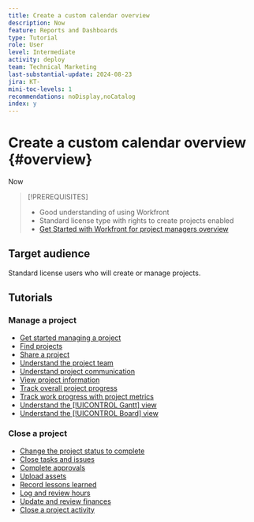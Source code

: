```yaml
---
title: Create a custom calendar overview
description: Now 
feature: Reports and Dashboards
type: Tutorial
role: User
level: Intermediate
activity: deploy
team: Technical Marketing
last-substantial-update: 2024-08-23
jira: KT-
mini-toc-levels: 1
recommendations: noDisplay,noCatalog
index: y
---
```


# Create a custom calendar overview {#overview}

Now 

>[!PREREQUISITES]
>
>* Good understanding of using Workfront
>* Standard license type with rights to create projects enabled
>* [Get Started with Workfront for project managers overview](https://experienceleague.adobe.com/?recommended=Workfront-U-1-2022.1.planners)


## Target audience

Standard license users who will create or manage projects.

## Tutorials

### Manage a project

* [Get started managing a project](/help/manage-work/projects/getting-started-manage-a-project.md)
* [Find projects](/help/manage-work/projects/find-projects.md)
* [Share a project](/help/manage-work/projects/share-a-project.md)
* [Understand the project team](/help/manage-work/projects/understand-the-project-team.md)
* [Understand project communication](/help/manage-work/projects/understand-project-communication.md)
* [View project information](/help/manage-work/projects/view-project-information.md) 
* [Track overall project progress](/help/manage-work/projects/track-overall-project-progress.md)
* [Track work progress with project metrics](/help/manage-work/projects/track-work-progress-with-project-metrics.md)
* [Understand the [!UICONTROL Gantt] view](/help/manage-work/projects/understand-the-gantt-view.md)
* [Understand the [!UICONTROL Board] view](/help/manage-work/projects/understand-the-board-view.md)


### Close a project

* [Change the project status to complete](/help/manage-work/projects/change-the-project-status.md)
* [Close tasks and issues](/help/manage-work/close-a-project/close-tasks-and-issues.md)
* [Complete approvals](/help/manage-work/close-a-project/complete-approvals.md)
* [Upload assets](/help/manage-work/close-a-project/upload-assets.md)
* [Record lessons learned](/help/manage-work/close-a-project/lessons-learned-from-closing-a-project.md)
* [Log and review hours](/help/manage-work/close-a-project/log-and-review-hours.md)
* [Update and review finances](/help/manage-work/project-finances/update-and-review-finances.md)
* [Close a project activity](/help/manage-work/close-a-project/close-a-project-activity.md)
